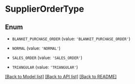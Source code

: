 # SupplierOrderType


## Enum

* `BLANKET_PURCHASE_ORDER` (value: `'BLANKET_PURCHASE_ORDER'`)

* `NORMAL` (value: `'NORMAL'`)

* `SALES_ORDER` (value: `'SALES_ORDER'`)

* `TRIANGULAR` (value: `'TRIANGULAR'`)

[[Back to Model list]](../README.md#documentation-for-models) [[Back to API list]](../README.md#documentation-for-api-endpoints) [[Back to README]](../README.md)


